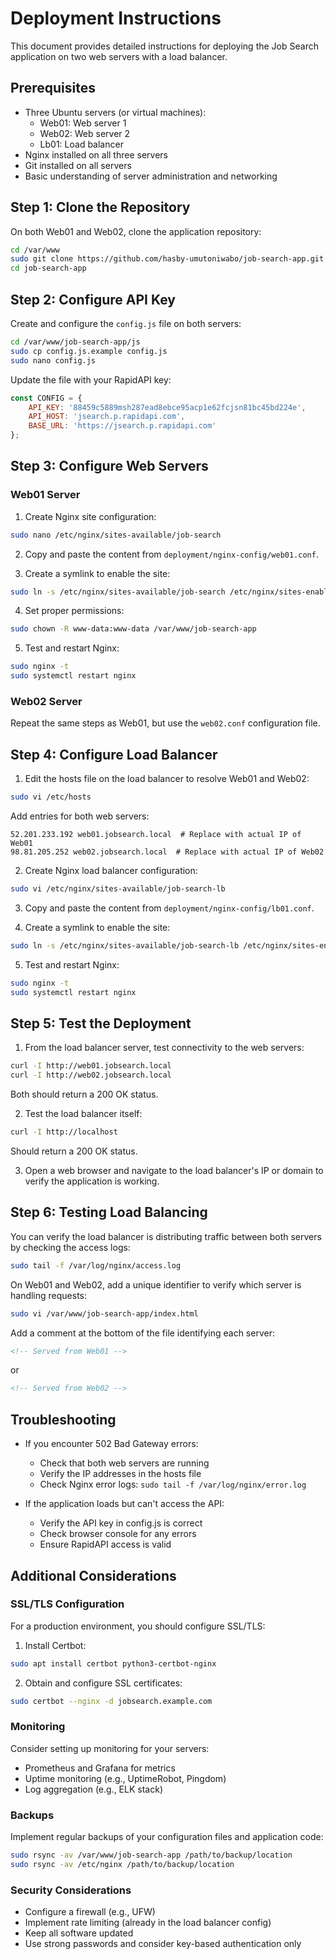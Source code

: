 # Deployment Instructions

This document provides detailed instructions for deploying the Job Search application on two web servers with a load balancer.

## Prerequisites

- Three Ubuntu servers (or virtual machines):
  - Web01: Web server 1
  - Web02: Web server 2
  - Lb01: Load balancer
- Nginx installed on all three servers
- Git installed on all servers
- Basic understanding of server administration and networking

## Step 1: Clone the Repository

On both Web01 and Web02, clone the application repository:

```bash
cd /var/www
sudo git clone https://github.com/hasby-umutoniwabo/job-search-app.git
cd job-search-app
```

## Step 2: Configure API Key

Create and configure the `config.js` file on both servers:

```bash
cd /var/www/job-search-app/js
sudo cp config.js.example config.js
sudo nano config.js
```

Update the file with your RapidAPI key:

```javascript
const CONFIG = {
    API_KEY: '88459c5889msh287ead8ebce95acp1e62fcjsn81bc45bd224e',
    API_HOST: 'jsearch.p.rapidapi.com',
    BASE_URL: 'https://jsearch.p.rapidapi.com'
};
```

## Step 3: Configure Web Servers

### Web01 Server

1. Create Nginx site configuration:

```bash
sudo nano /etc/nginx/sites-available/job-search
```

2. Copy and paste the content from `deployment/nginx-config/web01.conf`.

3. Create a symlink to enable the site:

```bash
sudo ln -s /etc/nginx/sites-available/job-search /etc/nginx/sites-enabled/
```

4. Set proper permissions:

```bash
sudo chown -R www-data:www-data /var/www/job-search-app
```

5. Test and restart Nginx:

```bash
sudo nginx -t
sudo systemctl restart nginx
```

### Web02 Server

Repeat the same steps as Web01, but use the `web02.conf` configuration file.

## Step 4: Configure Load Balancer

1. Edit the hosts file on the load balancer to resolve Web01 and Web02:

```bash
sudo vi /etc/hosts
```

Add entries for both web servers:

```
52.201.233.192 web01.jobsearch.local  # Replace with actual IP of Web01
98.81.205.252 web02.jobsearch.local  # Replace with actual IP of Web02
```

2. Create Nginx load balancer configuration:

```bash
sudo vi /etc/nginx/sites-available/job-search-lb
```

3. Copy and paste the content from `deployment/nginx-config/lb01.conf`.

4. Create a symlink to enable the site:

```bash
sudo ln -s /etc/nginx/sites-available/job-search-lb /etc/nginx/sites-enabled/
```

5. Test and restart Nginx:

```bash
sudo nginx -t
sudo systemctl restart nginx
```

## Step 5: Test the Deployment

1. From the load balancer server, test connectivity to the web servers:

```bash
curl -I http://web01.jobsearch.local
curl -I http://web02.jobsearch.local
```

Both should return a 200 OK status.

2. Test the load balancer itself:

```bash
curl -I http://localhost
```

Should return a 200 OK status.

3. Open a web browser and navigate to the load balancer's IP or domain to verify the application is working.

## Step 6: Testing Load Balancing

You can verify the load balancer is distributing traffic between both servers by checking the access logs:

```bash
sudo tail -f /var/log/nginx/access.log
```

On Web01 and Web02, add a unique identifier to verify which server is handling requests:

```bash
sudo vi /var/www/job-search-app/index.html
```

Add a comment at the bottom of the file identifying each server:

```html
<!-- Served from Web01 -->
```

or

```html
<!-- Served from Web02 -->
```

## Troubleshooting

- If you encounter 502 Bad Gateway errors:
  - Check that both web servers are running
  - Verify the IP addresses in the hosts file
  - Check Nginx error logs: `sudo tail -f /var/log/nginx/error.log`

- If the application loads but can't access the API:
  - Verify the API key in config.js is correct
  - Check browser console for any errors
  - Ensure RapidAPI access is valid

## Additional Considerations

### SSL/TLS Configuration

For a production environment, you should configure SSL/TLS:

1. Install Certbot:

```bash
sudo apt install certbot python3-certbot-nginx
```

2. Obtain and configure SSL certificates:

```bash
sudo certbot --nginx -d jobsearch.example.com
```

### Monitoring

Consider setting up monitoring for your servers:

- Prometheus and Grafana for metrics
- Uptime monitoring (e.g., UptimeRobot, Pingdom)
- Log aggregation (e.g., ELK stack)

### Backups

Implement regular backups of your configuration files and application code:

```bash
sudo rsync -av /var/www/job-search-app /path/to/backup/location
sudo rsync -av /etc/nginx /path/to/backup/location
```

### Security Considerations

- Configure a firewall (e.g., UFW)
- Implement rate limiting (already in the load balancer config)
- Keep all software updated
- Use strong passwords and consider key-based authentication only
